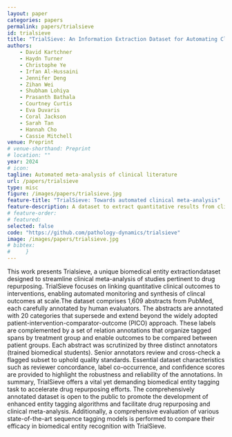 ```yaml
---
layout: paper
categories: papers
permalink: papers/trialsieve
id: trialsieve
title: "TrialSieve: An Information Extraction Dataset for Automating Clinical Meta Analysis"
authors:
    - David Kartchner
    - Haydn Turner
    - Christophe Ye
    - Irfan Al-Hussaini
    - Jennifer Deng
    - Zihan Wei
    - Shubham Lohiya
    - Prasanth Bathala
    - Courtney Curtis
    - Eva Duvaris
    - Coral Jackson
    - Sarah Tan
    - Hannah Cho
    - Cassie Mitchell
venue: Preprint
# venue-shorthand: Preprint
# location: ""
year: 2024
# icon:
tagline: Automated meta-analysis of clinical literature
url: /papers/trialsieve
type: misc
figure: /images/papers/trialsieve.jpg
feature-title: "TrialSieve: Towards automated clinical meta-analysis"
feature-description: A dataset to extract quantitative results from clinical research articles
# feature-order: 
# featured: 
selected: false
code: "https://github.com/pathology-dynamics/trialsieve"
image: /images/papers/trialsieve.jpg
# bibtex: 
#     }
---
```


  This work presents Trialsieve, a unique biomedical entity extractiondataset designed to streamline clinical meta-analysis of studies pertinent to drug repurposing.  TrialSieve focuses on linking quantitative clinical outcomes to interventions, enabling automated monitoring and synthesis of clincal outcomes at scale.The dataset comprises 1,609 abstracts from PubMed, each carefully annotated by human evaluators. The abstracts are annotated with 20 categories that supersede and extend beyond the widely adopted patient-intervention-comparator-outcome (PICO) approach. These labels are complemented by a set of relation annotations that organize tagged spans by treatment group and enable outcomes to be compared between patient groups.  Each abstract was scrutinized by three distinct annotators (trained biomedical students). Senior annotators review and cross-check a flagged subset to uphold quality standards. Essential dataset characteristics such as reviewer concordance, label co-occurrence, and confidence scores are provided to highlight the robustness and reliability of the annotations. In summary, TrialSieve offers a vital yet demanding biomedical entity tagging task to accelerate drug repurposing efforts. The comprehensively annotated dataset is open to the public to promote the development of enhanced entity tagging algorithms and facilitate drug repurposing and clinical meta-analysis. Additionally, a comprehensive evaluation of various state-of-the-art sequence tagging models is performed to compare their efficacy in biomedical entity recognition with TrialSieve. 